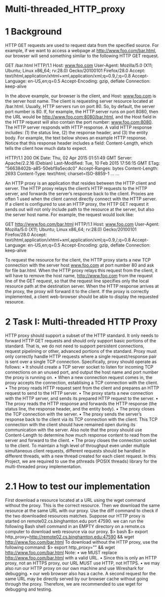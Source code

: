 # Multi-threaded_HTTP_proxy

# 1 Background

HTTP GET requests are used to request data from the specified source. For example, if we want to access a webpage at http://www.foo.com/bar.html, our browser will send something similar to the following HTTP GET request.

GET /bar.html HTTP/1.1 Host: www.foo.com User-Agent: Mozilla/5.0 (X11; Ubuntu; Linux x86_64; rv:28.0) Gecko/20100101 Firefox/28.0 Accept: text/html,application/xhtml+xml,application/xml;q=0.9,/;q=0.8 Accept-Language: en-US,en;q=0.5 Accept-Encoding: gzip, deflate Connection: keep-alive

In the above example, our browser is the client, and Host: www.foo.com is the server host name. The client is requesting server resource located at /bar.html. Usually, HTTP servers run on port 80. So, by default, the server port number is 80. If, for example, the HTTP server runs on port 8080, then the URL would be http://www.foo.com:8080/bar.html, and the Host field in the HTTP request will also contain the port number: www.foo.com:8080. The HTTP server responds with HTTP response. A valid HTTP response includes: (1) the status line, (2) the response header, and (3) the entity body. For example, the text below shows an example HTTP response. Notice that this response header includes a field: Content-Length, which tells the client how much data to expect.

HTTP/1.1 200 OK Date: Thu, 02 Apr 2015 01:51:49 GMT Server: Apache/2.2.16 (Debian) Last-Modified: Tue, 10 Feb 2015 17:56:15 GMT ETag: "56638402b-a85-50ebf9a5ecdc0" Accept-Ranges: bytes Content-Length: 2693 Content-Type: text/html; charset=ISO-8859-1 ... ...

An HTTP proxy is an application that resides between the HTTP client and server. The HTTP proxy relays the client’s HTTP requests to the HTTP server, and forwards the server’s response back to the client. Proxies are often 1 used when the client cannot directly connect with the HTTP server. If a client is configured to use an HTTP proxy, the HTTP GET request it sends out will not only include path to the resource at the server, but also the server host name. For example, the request would look like:

GET http://www.foo.com/bar.html HTTP/1.1 Host: www.foo.com User-Agent: Mozilla/5.0 (X11; Ubuntu; Linux x86_64; rv:28.0) Gecko/20100101 Firefox/28.0 Accept: text/html,application/xhtml+xml,application/xml;q=0.9,/;q=0.8 Accept-Language: en-US,en;q=0.5 Accept-Encoding: gzip, deflate Connection: keep-alive

To request the resource for the client, the HTTP proxy starts a new TCP connection with the server host www.foo.com at port number 80 and ask for file bar.html. When the HTTP proxy relays this request from the client, it will have to remove the host name, http://www.foo.com from the request line of the GET request, so that the request line specifies only the local resource path at the destination server. When the HTTP response arrives at the proxy, the proxy will forward it to the client. If the proxy is correctly implemented, a client web-browser should be able to display the requested resource.

# 2 Task I: Multi-threaded HTTP Proxy

HTTP proxy should support a subset of the HTTP standard. It only needs to forward HTTP GET requests and should only support basic portions of the standard. That is, we do not need to support persistent connections, request pipelining or other, advanced portions of the standard. Proxy must only correctly handle HTTP requests where a single request/response pair is sent over a single TCP connection. Specifically, proxy should operate as follows: • It should create a TCP server socket to listen for incoming TCP connections on an unused port, and output the host name and port number the proxy is running on. • When a new connection request comes in, the proxy accepts the connection, establising a TCP connection with the client. • The proxy reads HTTP request sent from the client and prepares an HTTP request to send to the HTTP server. • The proxy starts a new connection with the HTTP server, and sends its prepared HTTP request to the server. • The proxy reads the HTTP response and forwards the HTTP response (the status line, the response header, and the entity body). • The proxy closes the TCP connection with the server. • The proxy sends the server’s response back to the client via its TCP connection with the client. This TCP connection with the client should have remained open during its communication with the server. Also note that the proxy should use Content-Length to determine how much response content to read from the server and forward to the client. • The proxy closes the connection socket to the client. To maintain a high level of throughput even under multiple simultaneous client requests, different requests should be handled in different threads, with a new thread created for each client request. In this Project, we are required to use the pthreads (POSIX threads) library for the multi-threaded proxy implementation.

# 2.1 How to test our implementation

First download a resource located at a URL using the wget command without the proxy. This is the correct resource. Then we download the same resource at the same URL with our proxy. Use the diff command to check if the two downloaded resources matches. Suppose our HTTP proxy is started on remote02.cs.binghamton.edu port 47590. we can run the following Bash shell command in an EMPTY directory on a remote.cs computer to download web resource via our proxy. $> bash $> export http_proxy=http://remote02.cs.binghamton.edu:47590 && wget http://www.foo.com/bar.html To download without the HTTP proxy, use the following command: $> export http_proxy="" && wget http://www.foo.com/bar.html Note: • we MUST replace http://www.foo.com/bar.html with a valid URL. • Since this is only an HTTP proxy, not an HTTPS proxy, our URL MUST use HTTP, not HTTPS. • we may also run our HTTP proxy on our own machine and use Wireshark for debugging. • our web browser also has a cache. A second request for the same URL may be directly served by our browser cache without going through the proxy. Therefore, we are recommended to use wget for debugging and testing.
